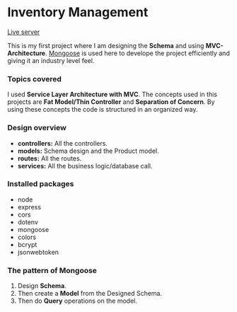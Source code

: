 # Inventory Management

[Live server]()

This is my first project where I am designing the <b>Schema</b> and using <b>MVC-Architecture</b>. [Mongoose](https://mongoosejs.com/) is used here to develope the project efficiently and giving it an industry level feel.

### Topics covered

I used <b>Service Layer Architecture with MVC</b>. The concepts used in this projects are <b>Fat Model/Thin Controller</b> and <b>Separation of Concern</b>. By using these concepts the code is structured in an organized way.

### Design overview

- <b>controllers:</b> All the controllers.
- <b>models:</b> Schema design and the Product model.
- <b>routes:</b> All the routes.
- <b>services:</b> All the business logic/database call.

### Installed packages

- node
- express
- cors
- dotenv
- mongoose
- colors
- bcrypt
- jsonwebtoken

### The pattern of Mongoose

1. Design <b>Schema</b>.
2. Then create a <b>Model</b> from the Designed Schema.
3. Then do <b>Query</b> operations on the model.
